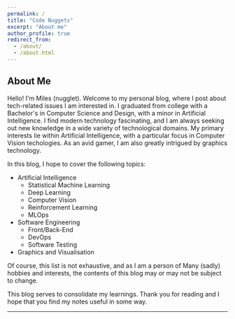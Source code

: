 ```yaml
---
permalink: /
title: "Code Nuggets"
excerpt: "About me"
author_profile: true
redirect_from: 
  - /about/
  - /about.html
---
```


## About Me

Hello! I'm Miles (nugglet). Welcome to my personal blog, where I post about tech-related issues I am interested in.
I graduated from college with a Bachelor's in Computer Science and Design, with a minor in Artificial Intelligence. I find modern technology fascinating, and I am always seeking out new knowledge in a wide variety of technological domains. My primary interests lie within Artificial Intelligence, with a particular focus in Computer Vision techologies. As an avid gamer, I am also greatly intrigued by graphics technology. 

In this blog, I hope to cover the following topics:
* Artificial Intelligence
  * Statistical Machine Learning
  * Deep Learning
  * Computer Vision
  * Reinforcement Learning
   * MLOps
* Software Engineering
  * Front/Back-End
  * DevOps
  * Software Testing
* Graphics and Visualisation

Of course, this list is not exhaustive, and as I am a person of Many (sadly) hobbies and interests, the contents of this blog may or may not be subject to change.

This blog serves to consolidate my learnings. Thank you for reading and I hope that you find my notes useful in some way.

---


